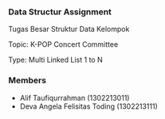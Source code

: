 ### Data Structur Assignment

Tugas Besar Struktur Data Kelompok

Topic:
K-POP Concert Committee

Type: Multi Linked List 1 to N

### Members

- Alif Taufiqurrahman           (1302213011)
- Deva Angela Felisitas Toding  (1302213111)
